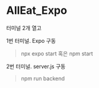 # AllEat_Expo

터미널 2개 열고

1번 터미널. Expo 구동
> npx expo start
혹은
> npm start

2번 터미널. server.js 구동
> npm run backend
